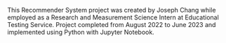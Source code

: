 This Recommender System project was created by Joseph Chang while employed as a Research and Measurement Science Intern at Educational Testing Service. Project completed from August 2022 to June 2023 and implemented using Python with Jupyter Notebook.
